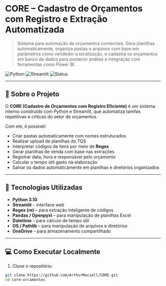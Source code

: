 # CORE – Cadastro de Orçamentos com Registro e Extração Automatizada
> Sistema para automação de orçamentos comerciais. Gera planilhas automaticamente, organiza pastas e arquivos com base em parâmetros como vendedor e localização, e cadastra os orçamentos em banco de dados para posterior análise e integração com ferramentas como Power BI.

![Python](https://img.shields.io/badge/Python-3.10-blue)
![Streamlit](https://img.shields.io/badge/Framework-Streamlit-ff4b4b)
![Status](https://img.shields.io/badge/status-Em%20desenvolvimento-yellow)


---

## 🚀 Sobre o Projeto

O **CORE (Cadastro de Orçamentos com Registro Eficiente)** é um sistema interno construído com Python e Streamlit, que automatiza tarefas repetitivas e críticas do setor de orçamentos.

Com ele, é possível:

- Criar pastas automaticamente com nomes estruturados
- Realizar upload de planilhas do TQS
- Interpretar códigos de itens por meio de **Regex**
- Gerar planilhas de venda com base nas extrações
- Registrar data, hora e responsável pelo orçamento
- Calcular o tempo útil gasto na elaboração
- Salvar os dados automaticamente em planilhas e diretórios organizados

---

## 🧠 Tecnologias Utilizadas

- **Python 3.10**
- **Streamlit** – interface web
- **Regex (re)** – para extração inteligente de códigos
- **Pandas / Openpyxl** – para manipulação de planilhas Excel
- **Datetime** – para cálculo de tempo útil
- **OS / Pathlib** – para manipulação de arquivos e diretórios
- **OneDrive** – para armazenamento compartilhado

---

## 💻 Como Executar Localmente

1. Clone o repositório:
```bash
git clone https://github.com/ArthurMaciell/CORE.git
cd core-orcamentos
